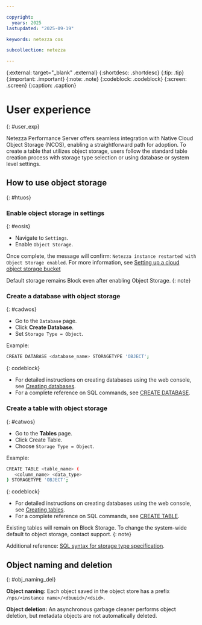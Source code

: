 ```yaml
---

copyright:
  years: 2025
lastupdated: "2025-09-19"

keywords: netezza cos

subcollection: netezza

---
```


{:external: target="_blank" .external}
{:shortdesc: .shortdesc}
{:tip: .tip}
{:important: .important}
{:note: .note}
{:codeblock: .codeblock}
{:screen: .screen}
{:caption: .caption}

# User experience
{: #user_exp}

Netezza Performance Server offers seamless integration with Native Cloud Object Storage (NCOS), enabling a straightforward path for adoption. To create a table that utilizes object storage, users follow the standard table creation process with storage type selection or using database or system level settings.

## How to use object storage
{: #htuos}

### Enable object storage in settings
{: #eosis}

- Navigate to `Settings`.
- Enable `Object Storage`.

Once complete, the message will confirm: `Netezza instance restarted with Object Storage enabled`. For more information, see [Setting up a cloud object storage bucket](/docs/netezza?topic=netezza-cloudobjectstorage)

Default storage remains Block even after enabling Object Storage.
{: note}

### Create a database with object storage
{: #cadwos}

- Go to the `Database` page.
- Click **Create Database**.
- Set `Storage Type = Object`.

Example:
 ```bash
CREATE DATABASE <database_name> STORAGETYPE 'OBJECT';
```
{: codeblock}

- For detailed instructions on creating databases using the web console, see [Creating databases](/docs/netezza?topic=netezza-databases).
- For a complete reference on SQL commands, see [CREATE DATABASE](https://www.ibm.com/docs/en/netezza?topic=nscr-create-database).

### Create a table with object storage
{: #catwos}

- Go to the **Tables** page.
- Click Create Table.
- Choose `Storage Type = Object`.

Example:
 ```bash
CREATE TABLE <table_name> (
    <column_name> <data_type>
) STORAGETYPE 'OBJECT';
```
{: codeblock}

- For detailed instructions on creating databases using the web console, see [Creating tables](/docs/netezza?topic=netezza-create-tables#creating-tables).
- For a complete reference on SQL commands, see [CREATE TABLE](https://www.ibm.com/docs/en/netezza?topic=nscr-create-table).


Existing tables will remain on Block Storage. To change the system-wide default to object storage, contact support.
{: note}

Additional reference: [SQL syntax for storage type specification](/docs/netezza?topic=netezza-netezzacossql).

## Object naming and deletion
{: #obj_naming_del}

**Object naming:** Each object saved in the object store has a prefix `/nps/<instance name>/<dbuuid>/<dsid>`.

**Object deletion:** An asynchronous garbage cleaner performs object deletion, but metadata objects are not automatically deleted.

